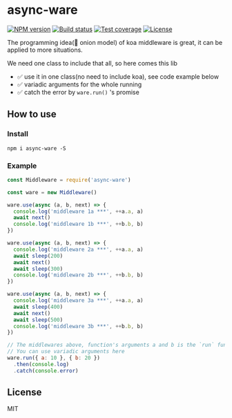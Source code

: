 # async-ware

[![NPM version][npm-image]][npm-url]
[![Build status][travis-image]][travis-url]
[![Test coverage][codecov-image]][codecov-url]
[![License][license-image]][license-url]

The programming idea(🧅 onion model) of koa middleware is great, it can be applied to more situations.

We need one class to include that all, so here comes this lib

- ✅ use it in one class(no need to include koa), see code example below
- ✅ variadic arguments for the whole running
- ✅ catch the error by `ware.run()` 's promise

## How to use

### Install
```
npm i async-ware -S
```

### Example

```js
const Middleware = require('async-ware')

const ware = new Middleware()

ware.use(async (a, b, next) => {
  console.log('middleware 1a ***', ++a.a, a)
  await next()
  console.log('middleware 1b ***', ++b.b, b)
})

ware.use(async (a, b, next) => {
  console.log('middleware 2a ***', ++a.a, a)
  await sleep(200)
  await next()
  await sleep(300)
  console.log('middleware 2b ***', ++b.b, b)
})

ware.use(async (a, b, next) => {
  console.log('middleware 3a ***', ++a.a, a)
  await sleep(400)
  await next()
  await sleep(500)
  console.log('middleware 3b ***', ++b.b, b)
})

// The middlewares above, function's arguments a and b is the `run` function's arguments
// You can use variadic arguments here
ware.run({ a: 10 }, { b: 20 })
  .then(console.log)
  .catch(console.error)
```

## License

  MIT

[npm-image]: https://img.shields.io/npm/v/async-ware.svg?style=flat-square
[npm-url]: https://npmjs.org/package/async-ware
[travis-image]: https://travis-ci.org/xiekw2010/async-ware.svg?branch=master
[travis-url]: https://travis-ci.org/xiekw2010/async-ware
[codecov-image]: https://codecov.io/gh/xiekw2010/async-ware/branch/master/graph/badge.svg
[codecov-url]: https://codecov.io/gh/xiekw2010/async-ware
[license-image]: http://img.shields.io/npm/l/async-ware.svg?style=flat-square
[license-url]: LICENSE
